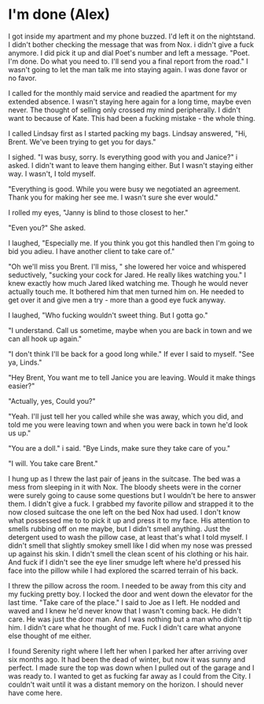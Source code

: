 #  I'm done (Alex)

I got inside my apartment and my phone buzzed. I'd left it on the nightstand. I
didn't bother checking the message that was from Nox. i didn't give a fuck
anymore. I did pick it up and dial Poet's number and left a message. "Poet. I'm
done. Do what you need to. I'll send you a final report from the road." I wasn't
going to let the man talk me into staying again. I was done favor or no favor.

I called for the monthly maid service and readied the apartment for my extended
absence. I wasn't staying here again for a long time, maybe even never. The
thought of selling only crossed my mind peripherally. I didn't want to because
of Kate. This had been a fucking mistake - the whole thing.

I called Lindsay first as I started packing my bags. Lindsay answered, "Hi,
Brent. We've been trying to get you for days."

I sighed. "I was busy, sorry. Is everything good with you and Janice?" i asked.
I didn't want to leave them hanging either. But I wasn't staying either way. I
wasn't, I told myself.

"Everything is good. While you were busy we negotiated an agreement. Thank you
for making her see me. I wasn't sure she ever would."

I rolled my eyes, "Janny is blind to those closest to her."

"Even you?" She asked.

I laughed, "Especially me. If you think you got this handled then I'm going to
bid you adieu. I have another client to take care of."

"Oh we'll miss you Brent. I'll miss, " she lowered her voice and whispered
seductively, "sucking your cock for Jared. He really likes watching you." I knew
exactly how much Jared liked watching me. Though he would never actually touch
me. It bothered him that men turned him on. He needed to get over it and give
men a try - more than a good eye fuck anyway.

I laughed, "Who fucking wouldn't sweet thing. But I gotta go."

"I understand. Call us sometime, maybe when you are back in town and we can all
hook up again."

"I don't think I'll be back for a good long while." If ever I said to myself.
"See ya, Linds."

"Hey Brent, You want me to tell Janice you are leaving. Would it make things
easier?"

"Actually, yes, Could you?"

"Yeah. I'll just tell her you called while she was away, which you did, and told
me you were leaving town and when you were back in town he'd look us up."

"You are a doll." i said. "Bye Linds, make sure they take care of you."

"I will. You take care Brent."

I hung up as I threw the last pair of jeans in the suitcase. The bed was a mess
from sleeping in it with Nox. The bloody sheets were in the corner were surely
going to cause some questions but I wouldn't be here to answer them. I didn't
give a fuck. I grabbed my favorite pillow and strapped it to the now closed
suitcase the one left on the bed Nox had used. I don't know what possessed me to
to pick it up and press it to my face. His attention to smells rubbing off on me
maybe, but I didn't smell anything. Just the detergent used to wash the pillow
case, at least that's what I told myself. I didn't smell that slightly smokey
smell like I did when my nose was pressed up against his skin. I didn't smell
the clean scent of his clothing or his hair. And fuck if I didn't see the eye
liner smudge left where he'd pressed his face into the pillow while I had
explored the scarred terrain of his back.

I threw the pillow across the room. I needed to be away from this city and my
fucking pretty boy. I locked the door and went down the elevator for the last
time. "Take care of the place." I said to Joe as I left. He nodded and waved and
I knew he'd never know that I wasn't coming back. He didn't care. He was just
the door man. And I was nothing but a man who didn't tip him. I didn't care what
he thought of me. Fuck I didn't care what anyone else thought of me either.

I found Serenity right where I left her when I parked her after arriving over
six months ago. It had been the dead of winter, but now it was sunny and
perfect. I made sure the top was down when I pulled out of the garage and I was
ready to. I wanted to get as fucking far away as I could from the City. I
couldn't wait until it was a distant memory on the horizon. I should never have
come here.

